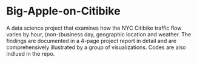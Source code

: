 # Big-Apple-on-Citibike
A data science project that examines how the NYC Citibike traffic flow varies by hour, (non-)business day, geographic location and weather. The findings are documented in a 4-page project report in detail and are comprehensively illustrated by a group of visualizations. Codes are also indlued in the repo.
 

